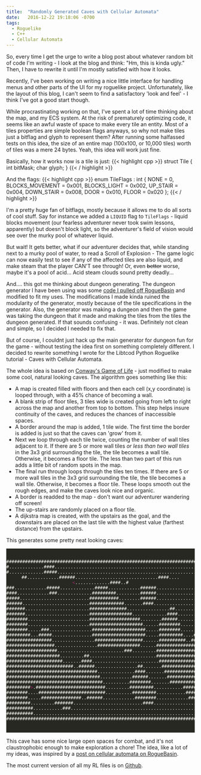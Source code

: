 ```yaml
---
title:  "Randomly Generated Caves with Cellular Automata"
date:   2016-12-22 19:18:06 -0700
tags:
  - Roguelike
  - C++
  - Cellular Automata
---
```


So, every time I get the urge to write a blog post about whatever random bit of code I'm writing - I look at the blog and think: "Hm, this is kinda ugly." Then, I have to rewrite it until I'm mostly satisfied with
how it looks.

Recently, I've been working on writing a nice little interface for handling menus and other parts of the UI for my roguelike project. Unfortunately, like the layout of this blog, I can't seem to find a satisfactory
'look and feel' - I think I've got a good start though.

While procrastinating working on that, I've spent a lot of time thinking about the map, and my ECS system. At the risk of prematurely optimizing code, it seems like an awful waste of space to make every tile an entity. Most of a 
tiles properties are simple boolean flags anyways, so why not make tiles just a bitflag and glyph to represent them? After running some halfassed tests on this idea, the size of an entire map (100x100, or 10,000 tiles) worth of tiles was a mere 24 bytes. Yeah, this idea will work just fine.

Basically, how it works now is a tile is just:
{{< highlight cpp >}}
struct Tile 
{
    int bitMask;
    char glyph;
}
{{< / highlight >}}

And the flags:
{{< highlight cpp >}}
enum TileFlags : int
{
    NONE = 0,
    BLOCKS_MOVEMENT = 0x001,
    BLOCKS_LIGHT = 0x002,
    UP_STAIR = 0x004,
    DOWN_STAIR = 0x008,
    DOOR = 0x010,
    FLOOR = 0x020
};
{{< / highlight >}}

I'm a pretty huge fan of bitflags, mostly because it allows me to do all sorts of cool stuff. Say for instance we added a `LIQUID` flag to `TileFlags` - liquid blocks movement (our fearless adventurer never took swim lessons, apparently) but doesn't block light, so the adventurer's field of vision would see over the murky pool of whatever liquid.

But wait! It gets better, what if our adventurer decides that, while standing next to a murky pool of water, to read a Scroll of Explosion - The game logic can now easily test to see if any of the affected tiles are also liquid, and make steam that the player CAN'T see through! Or, even ~~better~~ worse, maybe it's a pool of acid... Acid steam clouds sound pretty deadly...

And.... this got me thinking about dungeon generating. The dungeon generator I have been using was some [code I pulled off RogueBasin](http://www.roguebasin.com/index.php?title=C%2B%2B_Example_of_Dungeon-Building_Algorithm) and modified to fit my uses. The modifications I made kinda ruined the modularity of
the generator, mostly because of the tile specifications in the generator. Also, the generator was making a dungeon and then the game was taking the dungeon that it made and making the tiles from the tiles the dungeon generated. If that sounds confusing - it was. Definitely not clean and simple, so I decided I needed to fix that. 

But of course, I couldnt just hack up the main generator for dungeon fun for the game - without testing the idea first on something completely different. I decided to rewrite something I wrote for the Libtcod Python Roguelike tutorial - Caves with Cellular Automata.

The whole idea is based on [Conway's Game of Life](https://en.wikipedia.org/wiki/Conway's_Game_of_Life) - just modified to make some cool, natural looking caves. The algorithm goes something like this:

* A map is created filled with floors and then each cell (x,y coordinate) is looped through, with a 45% chance of becoming a wall.
* A blank strip of floor tiles, 3 tiles wide is created going from left to right across the map and another from top to bottom. This step helps insure continuity of the caves, and reduces the chances of inaccessible spaces.
* A border around the map is added, 1 tile wide. The first time the border is added is just so that the caves can 'grow' from it.
* Next we loop through each tile twice, counting the number of wall tiles adjacent to it. If there are 5 or more wall tiles *or less than two wall tiles* in the 3x3 grid surrounding the tile, the tile becomes a wall tile. Otherwise, it becomes a floor tile. The less than two part of this run adds a little bit of random spots in the map.
* The final run through loops through the tiles ten times. If there are 5 or more wall tiles in the 3x3 grid surrounding the tile, the tile becomes a wall tile. Otherwise, it becomes a floor tile. These loops smooth out the rough edges, and make the caves look nice and organic.
* A border is readded to the map - don't want our adventurer wandering off screen!
* The up-stairs are randomly placed on a floor tile.
* A dijkstra map is created, with the upstairs as the goal, and the downstairs are placed on the last tile with the highest value (farthest distance) from the upstairs.

This generates some pretty neat looking caves:

<pre style="background: #272822; color: #f8f8f2; text-align: center;">
<code>

################################################################################
#.............####.............................................................#
#.............#####.......................................................##...#
##............######...............................####....<span style="color: #AB266D;"><</span>.............####..#
###............#####.............#####............######.................####..#
####............###.............#########.........######..................##..##
#####..........................###########........######......................##
######.........................#############.......####.......................##
#######........................##############................##..............###
#######........................################.............####.............###
########.......................###################........######..............##
########.......................####################......########.............##
########.....###................####################.....########......##....###
#########...#####...............####################.....#########....##########
#################................##################......##########..###########
##################................################......########################
###################.........................###.........########################
####################.........##.........................########################
#####################.......####.........................#######################
#########################..######................##.......######################
##################################..............####.......#####################
###################################............######.......####################
####################################..........########.......###################
#########<span style="color: #AB266D;">></span>.##########################.........#########...........##########..##
########....#########################..........#########...........######......#
########.....###############..######............########............####.......#
#########.........#######..........................####.......................##
##########...........###.....................................................###
##########...................................................................###
################################################################################

</code>
</pre>

This cave has some nice large open spaces for combat, and it's not claustrophobic enough to make exploration a chore! The idea, like a lot of my ideas, was inspired by a [post on cellular automata on RogueBasin](http://www.roguebasin.com/index.php?title=Cellular_Automata_Method_for_Generating_Random_Cave-Like_Levels).

The most current version of all my RL files is on [Github](https://github.com/zwilder/Weasel_Engine).
